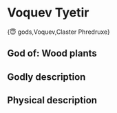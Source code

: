 # Voquev Tyetir

{😇 gods,Voquev,Claster Phredruxe}

## **God of:** Wood plants

## **Godly description**

## **Physical description**
